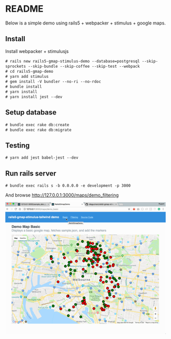 # README

Below is a simple demo using rails5 + webpacker + stimulus + google maps.

## Install

Install webpacker + stimulusjs

```
# rails new rails5-gmap-stimulus-demo --database=postgresql --skip-sprockets --skip-bundle --skip-coffee --skip-test --webpack
# cd rails5-gmap-demo
# yarn add stimulus
# gem install -V bundler --no-ri --no-rdoc
# bundle install
# yarn install
# yarn install jest --dev
```

## Setup database
```
# bundle exec rake db:create
# bundle exec rake db:migrate
```

## Testing

```
# yarn add jest babel-jest --dev
```

## Run rails server
```
# bundle exec rails s -b 0.0.0.0 -e development -p 3000
```
And browse http://127.0.0.1:3000/maps/demo_filtering

![MacDown Screenshot](demo.gif)
